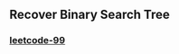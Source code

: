 ## Recover Binary Search Tree

<h3><a href="https://leetcode.com/problems/recover-binary-search-tree/description/">leetcode-99</a></h3>
